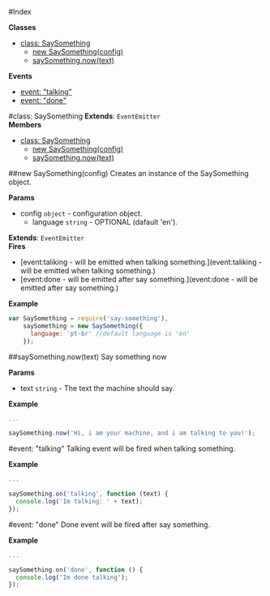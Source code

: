 #Index

**Classes**

* [class: SaySomething](#SaySomething)
  * [new SaySomething(config)](#new_SaySomething)
  * [saySomething.now(text)](#SaySomething#now)

**Events**

* [event: "talking"](#event_talking)
* [event: "done"](#event_done)
 
<a name="SaySomething"></a>
#class: SaySomething
**Extends**: `EventEmitter`  
**Members**

* [class: SaySomething](#SaySomething)
  * [new SaySomething(config)](#new_SaySomething)
  * [saySomething.now(text)](#SaySomething#now)

<a name="new_SaySomething"></a>
##new SaySomething(config)
Creates an instance of the SaySomething object.

**Params**

- config `object` - configuration object.  
  - language `string` - OPTIONAL (dafault 'en').  

**Extends**: `EventEmitter`  
**Fires**

- [event:taliking - will be emitted when talking something.](event:taliking - will be emitted when talking something.)
- [event:done - will be emitted after say something.](event:done - will be emitted after say something.)

**Example**  
```js
var SaySomething = require('say-something'),
    saySomething = new SaySomething({
      language: 'pt-br' //default language is 'en'
    });
```

<a name="SaySomething#now"></a>
##saySomething.now(text)
Say something now

**Params**

- text `string` - The text the machine should say.  

**Example**  
```js
...

saySomething.now('Hi, i am your machine, and i am talking to you!');
```

<a name="event_talking"></a>
#event: "talking"
Talking event will be fired when talking something.

**Example**  
```js
...

saySomething.on('talking', function (text) {
  console.log('Im talking: ' + text);
});
```

<a name="event_done"></a>
#event: "done"
Done event will be fired after say something.

**Example**  
```js
...

saySomething.on('done', function () {
  console.log('Im done talking');
});
```

